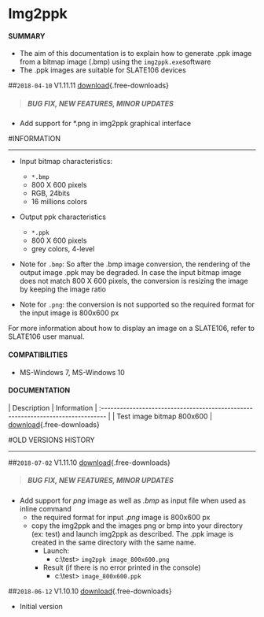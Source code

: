 # Img2ppk 

#### **SUMMARY**
- The aim of this documentation is to explain how to generate .ppk image from a bitmap image (.bmp) using the `img2ppk.exe`software 
- The .ppk images are suitable for SLATE106 devices
 
##`2018-04-10` V1.11.11 [download](tools/img2ppk-V1.11.11/img2ppk.exe){.free-downloads}
>##### **BUG FIX, NEW FEATURES, MINOR UPDATES**
- Add support for *.png in img2ppk graphical interface 

#INFORMATION
***********************************************************************
- Input bitmap characteristics:
	- `*.bmp`
	- 800 X 600 pixels
	- RGB, 24bits
	- 16 millions colors
- Output ppk characteristics
	- `*.ppk`
	- 800 X 600 pixels 
	- grey colors, 4-level

- Note for ```.bmp```: So after the .bmp image conversion, the rendering of the output image .ppk may be degraded. In case the input bitmap image does not match 800 X 600 pixels, the conversion is resizing the image by keeping the image ratio

- Note for ```.png```: the conversion is not supported so the required format for the input image is 800x600 px
  
For more information about how to display an image on a SLATE106, refer to SLATE106 user manual.

#### **COMPATIBILITIES** 
- MS-Windows 7, MS-Windows 10

#### **DOCUMENTATION**  
| Description         | Information
| :-------------------------------------------------------------------------------  |
| Test image bitmap  800x600 | [download](tools/img2ppk-V1.10.10/test_image_800x600.bmp){.free-downloads}   

#OLD VERSIONS HISTORY
*********************************************************************************************************

##`2018-07-02` V1.11.10 [download](tools/img2ppk-V1.11.10/img2ppk.exe){.free-downloads}
>##### **BUG FIX, NEW FEATURES, MINOR UPDATES**
- Add support for *png* image as well as *.bmp* as input file when used as inline command
	- the required format for input *.png* image is 800x600 px
	- copy the img2ppk and the images png or bmp into your directory (ex: test) and launch img2ppk as described. The .ppk image is created in the same directory with the same name. 
		- Launch:	
			- c:\test\> ```img2ppk image_800x600.png```
		- Result (if there is no error printed in the console)
			- c:\test\> ```image_800x600.ppk```

##`2018-06-12` V1.10.10 [download](tools/img2ppk-V1.10.10/img2ppk.exe){.free-downloads}
- Initial version





